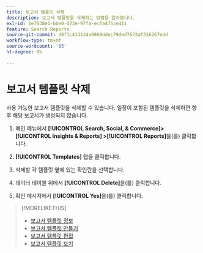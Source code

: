 ```yaml
---
title: 보고서 템플릿 삭제
description: 보고서 템플릿을 삭제하는 방법을 알아봅니다.
exl-id: 2e7038e1-bbe0-473e-97fa-ecfa475ce411
feature: Search Reports
source-git-commit: d0f1c413134a0868ddec79ded7672af316267edd
workflow-type: tm+mt
source-wordcount: '85'
ht-degree: 0%

---
```


# 보고서 템플릿 삭제

사용 가능한 보고서 템플릿을 삭제할 수 있습니다. 일정이 포함된 템플릿을 삭제하면 향후 해당 보고서가 생성되지 않습니다.

1. 메인 메뉴에서 **[!UICONTROL Search, Social, & Commerce]> [!UICONTROL Insights & Reports] >[!UICONTROL Reports]**&#x200B;을(를) 클릭합니다.

1. **[!UICONTROL Templates]** 탭을 클릭합니다.

1. 삭제할 각 템플릿 옆에 있는 확인란을 선택합니다.

1. 데이터 테이블 위에서 **[!UICONTROL Delete]**&#x200B;을(를) 클릭합니다.

1. 확인 메시지에서 **[!UICONTROL Yes]**&#x200B;을(를) 클릭합니다.

>[!MORELIKETHIS]
>
>* [보고서 템플릿 정보](template-about.md)
>* [보고서 템플릿 만들기](template-create.md)
>* [보고서 템플릿 편집](template-edit.md)
>* [보고서 템플릿 보기](template-view.md)
